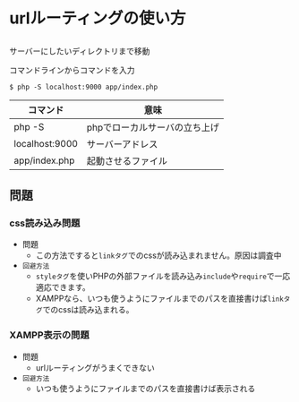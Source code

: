 # urlルーティングの使い方

## 

サーバーにしたいディレクトリまで移動

コマンドラインからコマンドを入力

```
$ php -S localhost:9000 app/index.php
```

|コマンド|意味|
|--|--|
|php -S|phpでローカルサーバの立ち上げ|
|localhost:9000|サーバーアドレス|
|app/index.php|起動させるファイル|

## 問題

### css読み込み問題

* 問題
    * この方法ですると`linkタグ`でのcssが読み込まれません。原因は調査中
* `回避方法`
    * `styleタグ`を使いPHPの外部ファイルを読み込み`include`や`require`で一応適応できます。
    *  XAMPPなら、いつも使うようにファイルまでのパスを直接書けば`linkタグ`でのcssは読み込まれる。

### XAMPP表示の問題

* 問題
    * urlルーティングがうまくできない
* `回避方法`
    * いつも使うようにファイルまでのパスを直接書けば表示される
